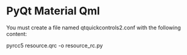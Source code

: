 PyQt Material Qml
==========

You must create a file named qtquickcontrols2.conf with the following content:


pyrcc5 resource.qrc -o resource_rc.py

